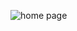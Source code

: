 ![home page](https://user-images.githubusercontent.com/79650307/235370302-cdf03f84-46cf-4124-b5ad-6a7e814e5cdf.png)
